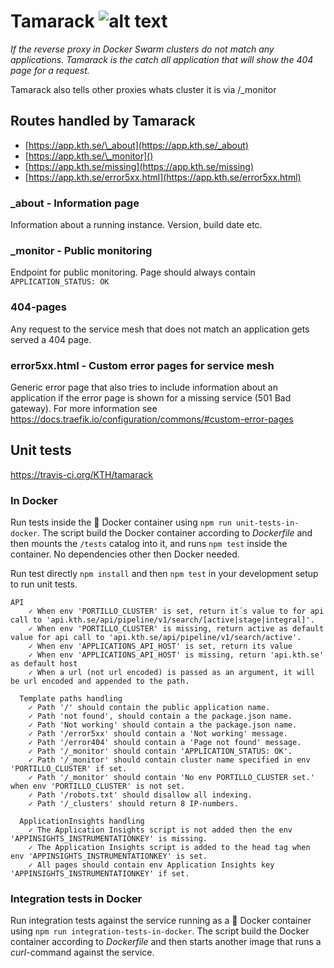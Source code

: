 # Tamarack ![alt text](https://api.travis-ci.org/KTH/tamarack.svg?branch=master)

_If the reverse proxy in Docker Swarm clusters do not match any applications. Tamarack is the catch all application that will show the 404 page for a request._

Tamarack also tells other proxies whats cluster it is via /\_monitor

## Routes handled by Tamarack

- [https://app.kth.se/\_about](https://app.kth.se/_about)
- [https://app.kth.se/\_monitor]()
- [https://app.kth.se/missing](https://app.kth.se/missing)
- [https://app.kth.se/error5xx.html](https://app.kth.se/error5xx.html)

### \_about - Information page

Information about a running instance. Version, build date etc.

### \_monitor - Public monitoring

Endpoint for public monitoring. Page should always contain `APPLICATION_STATUS: OK`

### 404-pages

Any request to the service mesh that does not match an application gets served a 404 page.

### error5xx.html - Custom error pages for service mesh

Generic error page that also tries to include information about an application if the error page is shown for a missing service (501 Bad gateway). For more information see https://docs.traefik.io/configuration/commons/#custom-error-pages

## Unit tests

https://travis-ci.org/KTH/tamarack

### In Docker

Run tests inside the :whale: Docker container using `npm run unit-tests-in-docker`. The script build the Docker container according to _Dockerfile_ and then mounts the `/tests` catalog into it, and runs `npm test` inside the container. No dependencies other then Docker needed.

Run test directly `npm install` and then `npm test` in your development setup to run unit tests.

```text
API
    ✓ When env 'PORTILLO_CLUSTER' is set, return it´s value to for api call to 'api.kth.se/api/pipeline/v1/search/[active|stage|integral]'.
    ✓ When env 'PORTILLO_CLUSTER' is missing, return active as default value for api call to 'api.kth.se/api/pipeline/v1/search/active'.
    ✓ When env 'APPLICATIONS_API_HOST' is set, return its value
    ✓ When env 'APPLICATIONS_API_HOST' is missing, return 'api.kth.se' as default host
    ✓ When a url (not url encoded) is passed as an argument, it will be url encoded and appended to the path.

  Template paths handling
    ✓ Path '/' should contain the public application name.
    ✓ Path 'not found', should contain a the package.json name.
    ✓ Path 'Not working' should contain a the package.json name.
    ✓ Path '/error5xx' should contain a 'Not working' message.
    ✓ Path '/error404' should contain a 'Page not found' message.
    ✓ Path '/_monitor' should contain 'APPLICATION_STATUS: OK'.
    ✓ Path '/_monitor' should contain cluster name specified in env 'PORTILLO_CLUSTER' if set.
    ✓ Path '/_monitor' should contain 'No env PORTILLO_CLUSTER set.' when env 'PORTILLO_CLUSTER' is not set.
    ✓ Path '/robots.txt' should disallow all indexing.
    ✓ Path '/_clusters' should return 8 IP-numbers.

  ApplicationInsights handling
    ✓ The Application Insights script is not added then the env 'APPINSIGHTS_INSTRUMENTATIONKEY' is missing.
    ✓ The Application Insights script is added to the head tag when env 'APPINSIGHTS_INSTRUMENTATIONKEY' is set.
    ✓ All pages should contain env Application Insights key 'APPINSIGHTS_INSTRUMENTATIONKEY' if set.
```

### Integration tests in Docker

Run integration tests against the service running as a :whale: Docker container using `npm run integration-tests-in-docker`. The script build the Docker container according to _Dockerfile_ and then starts another image that runs a _curl_-command against the service.
